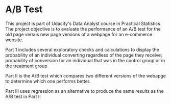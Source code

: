# A/B Test

This project is part of Udacity's Data Analyst course in Practical Statistics. The project objective is to evaluate the performance of an A/B test for the old page versus new page versions of a webpage for an e-commerce website. 

Part 1 includes several 
exploratory checks and calculations to display the probability of an individual converting regardless of the page they receive; probability of conversion for an individual that was in the control group or in the treatment group

Part II is the A/B test which compares two different versions of the webapge to determine which one performs better.


Part III uses regression as an alternative to produce the same results as the A/B test in Part II
